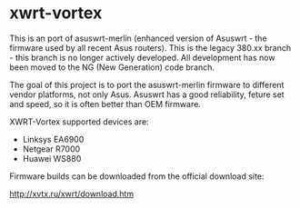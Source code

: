 xwrt-vortex
===========

This is an port of asuswrt-merlin (enhanced version of Asuswrt - the firmware used by all recent Asus routers).
This is the legacy 380.xx branch - this branch is no longer actively developed. All development has now been moved to the NG (New Generation) code branch.

The goal of this project is to port the asuswrt-merlin firmware to different vendor platforms, not only Asus.
Asuswrt has a good reliability, feture set and speed, so it is often better than OEM firmware.

XWRT-Vortex supported devices are:

- Linksys EA6900
- Netgear R7000
- Huawei WS880

Firmware builds can be downloaded from the official download site:

http://xvtx.ru/xwrt/download.htm
